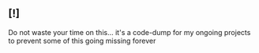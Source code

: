 ## [!]

Do not waste your time on this...
it's a code-dump for my ongoing projects
to prevent some of this going missing forever
